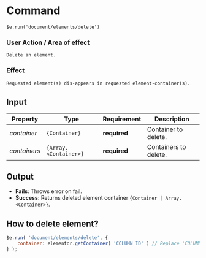 # Command
  `$e.run('document/elements/delete')`

### User Action / Area of effect
    Delete an element.
     
### Effect
    Requested element(s) dis-appears in requested element-container(s).

## Input
| Property     | Type                  | Requirement   | Description |
|---           |---                    |---            |---|
| _container_  | `{Container}`         | **required**  | Container to delete.
| _containers_ | `{Array.<Container>}` | **required**  | Containers to delete.

## Output
   * **Fails**: Throws error on fail.
   * **Success**: Returns deleted element container `{Container | Array.<Container>}`.
   
## How to delete element?
```javascript
$e.run( 'document/elements/delete', {
    container: elementor.getContainer( 'COLUMN ID' ) // Replace 'COLUMN ID' with your column id.
} );
```
